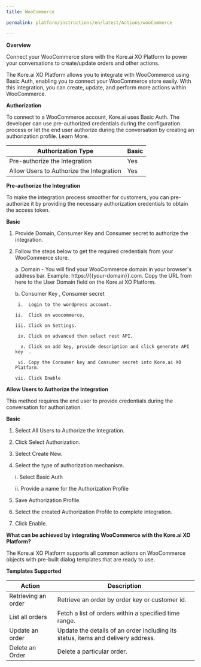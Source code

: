 ```yaml
---
title: WooCommerce

permalink: platform/instructions/en/latest/Actions/wooCommerce

---
```


<base target="_blank">
<container>

**Overview**

Connect your WooCommerce store with the Kore.ai XO Platform to power your conversations to create/update orders and other actions.

The Kore.ai XO Platform allows you to integrate with WooCommerce using Basic Auth, enabling you to connect your WooCommerce store easily. With this integration, you can create, update, and perform more actions within WooCommerce.

</container>

<container>

**Authorization**
 
To connect to a WooCommerce account, Kore.ai uses Basic Auth. The developer can use pre-authorized credentials during the configuration process or let the end user authorize during the conversation by creating an authorization profile. Learn More.
 
 
 |Authorization Type                      | Basic |
 |----------------------------------------|-------|
 |Pre-authorize the Integration           |  Yes  |
 |Allow Users to Authorize the Integration|  Yes  |


**Pre-authorize the Integration**
 
 To make the integration process smoother for customers, you can pre-authorize it by providing the necessary authorization credentials to obtain the access token.

**Basic**
 
1. Provide Domain, Consumer Key and Consumer secret to authorize the integration.  
2. Follow the steps below to get the required credentials from your WooCommerce store.
 
   a. Domain - You will find your WooCommerce domain in your browser's address bar. Example: https://{{your-domain}}.com. Copy the URL from here to the User Domain field on the Kore.ai XO Platform.
  
   b.  Consumer Key , Consumer secret
 
        i.  Login to the wordpress account.
      
       ii.  Click on woocommerce.
   
       iii. Click on Settings.
   
        iv. Click on advanced then select rest API.
  
         v. Click on add key, provide description and click generate API key  .

        vi. Copy the Consumer key and Consumer secret into Kore.ai XO Platform.

       vii. Click Enable


 
**Allow Users to Authorize the Integration**
 
This method requires the end user to provide credentials during the conversation for authorization.
 
**Basic**
 
1. Select All Users to Authorize the Integration.
2. Click Select Authorization.
3. Select Create New.
4. Select the type of authorization mechanism. 
 
   i. Select Basic Auth
 
   ii. Provide a name for the Authorization Profile
 
5. Save Authorization Profile.
 
6. Select the created Authorization Profile to complete integration.
 
7. Click Enable.

 
</container>
 
<container>

**What can be achieved by integrating WooCommerce with the Kore.ai XO Platform?**
 
 The Kore.ai XO Platform supports all common actions on WooCommerce objects with pre-built dialog templates that are ready to use.
 
**Templates Supported**

| Action           | Description            |
|------------------|------------------------|
|Retrieving an order    |Retrieve an order by order key or customer id.|
|List all orders     |Fetch a list of orders within a specified time range.|
|Update an order |Update the details of an order including its status, items and delivery address.|
|Delete an Order  |Delete a particular order.|
</container>
